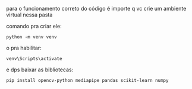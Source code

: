 para o funcionamento correto do código é importe q vc crie um ambiente virtual nessa pasta

comando pra criar ele: 

    python -m venv venv

o pra habilitar: 

    venv\Scripts\activate

e dps baixar as bibliotecas:

    pip install opencv-python mediapipe pandas scikit-learn numpy

